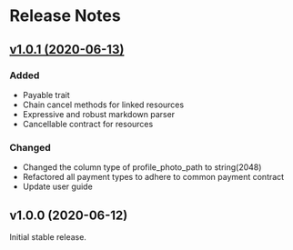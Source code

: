 # Release Notes

## [v1.0.1 (2020-06-13)](https://github.com/emberfuse/scorch/compare/v1.0.0...v1.0.1)

### Added

- Payable trait
- Chain cancel methods for linked resources
- Expressive and robust markdown parser
- Cancellable contract for resources

### Changed

- Changed the column type of profile_photo_path to string(2048)
- Refactored all payment types to adhere to common payment contract
- Update user guide

## v1.0.0 (2020-06-12)

Initial stable release.
